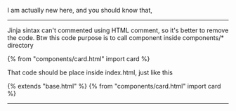 I am actually new here, and you should know that, 

---------------------------------------------------

Jinja sintax can't commented using HTML comment, so it's better to remove the code.
Btw this code purpose is to call component inside components/* directory

{% from "components/card.html" import card %}

That code should be place inside index.html, just like this

{% extends "base.html" %}
{% from "components/card.html" import card %}

---------------------------------------------------